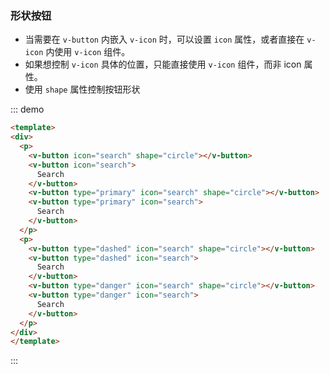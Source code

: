 ### 形状按钮

- 当需要在 `v-button` 内嵌入 `v-icon` 时，可以设置 `icon` 属性，或者直接在 `v-icon` 内使用 `v-icon` 组件。
- 如果想控制 `v-icon` 具体的位置，只能直接使用 `v-icon` 组件，而非 icon 属性。
- 使用 `shape` 属性控制按钮形状

::: demo
```html
<template>
<div>
  <p>
    <v-button icon="search" shape="circle"></v-button>
    <v-button icon="search">
      Search
    </v-button>
    <v-button type="primary" icon="search" shape="circle"></v-button>
    <v-button type="primary" icon="search">
      Search
    </v-button>
  </p>
  <p>
    <v-button type="dashed" icon="search" shape="circle"></v-button>
    <v-button type="dashed" icon="search">
      Search
    </v-button>
    <v-button type="danger" icon="search" shape="circle"></v-button>
    <v-button type="danger" icon="search">
      Search
    </v-button>
  </p>
</div>
</template>

```
:::
